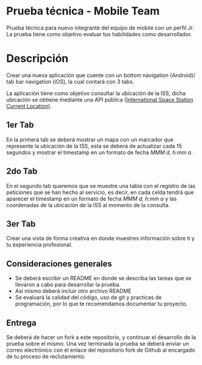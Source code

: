# Prueba técnica - Mobile Team
Prueba técnica para nuevo integrante del equipo de mobile con un perfil Jr. La prueba tiene como objetivo evaluar tus habilidades como desarrollador.

# Descripción

Crear una nueva aplicación que cuente con un bottom navigation (Android)/ tab bar navigation (iOS), la cual contará con 3 tabs.

La aplicación tiene como objetivo consultar la ubicación de la ISS, dicha ubicación se obtiene mediante una API pública ([International Space Station Current Location](http://open-notify.org/Open-Notify-API/ISS-Location-Now/)).

## 1er Tab
En la primera tab se deberá mostrar un mapa con un marcador que represente la ubicación de la ISS, esta se deberá de actualizar cada 15 segundos y mostrar el timestamp en un formato de fecha *MMM d, h:mm a*. 

## 2do Tab
En el segundo tab queremos que se muestre una tabla con el registro de las peticiones que se han hecho al servicio, es decir, en cada celda tendrá que aparecer el timestamp en un formato de fecha *MMM d, h:mm a* y las coordenadas de la ubicación de la ISS al momento de la consulta.

## 3er Tab
Crear una vista de forma creativa en donde muestres información sobre ti y tu experiencia profesional.

## Consideraciones generales

- Se deberá escribir un README en donde se describa las tareas que se llevaron a cabo para desarrollar la prueba.
- Así mismo deberá incluir otro archivo README 
- Se evaluará la calidad del código, uso de git y practicas de programación, por lo que te recomendamos documentar tu proyecto.

## Entrega

Se deberá de hacer un fork a este repositorio, y continuar el desarrollo de la prueba sobre el mismo. Una vez terminada la prueba se deberá enviar un correo electrónico con el enlace del repositorio fork de Github al encargado de tu proceso de reclutamiento.
